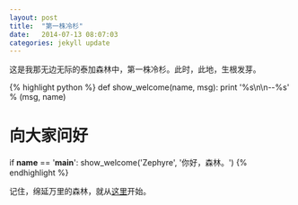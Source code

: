 ```yaml
---
layout: post
title:  "第一株冷杉"
date:   2014-07-13 08:07:03
categories: jekyll update
---
```


这是我那无边无际的泰加森林中，第一株冷杉。此时，此地，生根发芽。

{% highlight python %}
def show_welcome(name, msg):
    print '%s\n\n--%s' % (msg, name)

# 向大家问好
if __name__ == '__main__':
    show_welcome('Zephyre', '你好，森林。')
{% endhighlight %}

记住，绵延万里的森林，就从[这里][taiga-home]开始。

[taiga-home]: http://blog.zephyre.me